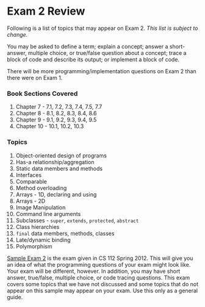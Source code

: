 Exam 2 Review
=============

Following is a list of topics that may appear on Exam 2. *This list is subject to change.*

You may be asked to define a term; explain a concept; answer a short-answer, multiple choice, or true/false question about a concept; trace a block of code and describe its output; or implement a block of code.

There will be more programming/implementation questions on Exam 2 than there were on Exam 1.

### Book Sections Covered
1. Chapter 7 - 7.1, 7.2, 7.3, 7.4, 7.5, 7.7
2. Chapter 8 - 8.1, 8.2, 8.3, 8.4, 8.6
3. Chapter 9 - 9.1, 9.2, 9.3, 9.4, 9.5
4. Chapter 10 - 10.1, 10.2, 10.3


### Topics

1. Object-oriented design of programs
2. Has-a relationship/aggregation
3. Static data members and methods
4. Interfaces
5. Comparable
6. Method overloading
7. Arrays - 1D, declaring and using
8. Arrays - 2D
9. Image Manipulation
10. Command line arguments
11. Subclasses - `super`, `extends`, `protected`, `abstract`
12. Class hierarchies
13. `final` data members, methods, classes
14. Late/dynamic binding
15. Polymorphism



[Sample Exam 2](SampleExam2.pdf) is the exam given in CS 112 Spring 2012. This will give you an idea of what the programming questions of your exam might look like. Your exam will be different, however. In addition, you may have short answer, true/false, multiple choice, or code tracing questions.  This exam covers some topics that we have not discussed and some topics that do not appear on this sample may appear on your exam. Use this only as a general guide.

